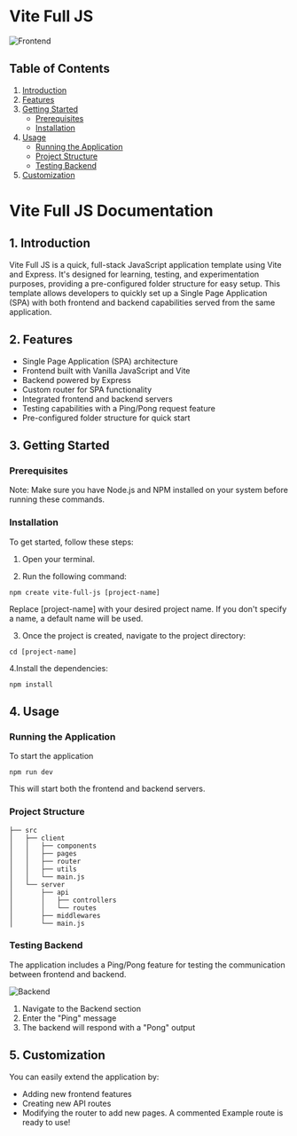 # Vite Full JS

![Frontend](https://res.cloudinary.com/drft9abh4/image/upload/v1731225987/Frontend_dkuq1u.png)

## Table of Contents

1. [Introduction](#introduction)
2. [Features](#features)
3. [Getting Started](#getting-started)
   - [Prerequisites](#prerequisites)
   - [Installation](#installation)
4. [Usage](#usage)
   - [Running the Application](#running-the-application)
   - [Project Structure](#project-structure)
   - [Testing Backend](#testing-backend)
5. [Customization](#customization)

# Vite Full JS Documentation

## 1. Introduction

Vite Full JS is a quick, full-stack JavaScript application template using Vite and Express. It's designed for learning, testing, and experimentation purposes, providing a pre-configured folder structure for easy setup. This template allows developers to quickly set up a Single Page Application (SPA) with both frontend and backend capabilities served from the same application.

## 2. Features

- Single Page Application (SPA) architecture
- Frontend built with Vanilla JavaScript and Vite
- Backend powered by Express
- Custom router for SPA functionality
- Integrated frontend and backend servers
- Testing capabilities with a Ping/Pong request feature
- Pre-configured folder structure for quick start

## 3. Getting Started

### Prerequisites

Note: Make sure you have Node.js and NPM installed on your system before running these commands.

### Installation

To get started, follow these steps:

1. Open your terminal.

2. Run the following command:

```
npm create vite-full-js [project-name]
```

Replace [project-name] with your desired project name. If you don't specify a name, a default name will be used.

3. Once the project is created, navigate to the project directory:

```
cd [project-name]
```

4.Install the dependencies:

```
npm install
```

## 4. Usage

### Running the Application

To start the application

```
npm run dev
```

This will start both the frontend and backend servers.

### Project Structure

```
├── src
│   ├── client
│   │   ├── components
│   │   ├── pages
│   │   ├── router
│   │   ├── utils
│   │   └── main.js
│   └── server
│       ├── api
│       │   ├── controllers
│       │   └── routes
│       ├── middlewares
│       └── main.js
```

### Testing Backend

The application includes a Ping/Pong feature for testing the communication between frontend and backend.

![Backend](https://res.cloudinary.com/drft9abh4/image/upload/v1731142183/Backend_q0bwxc.png)

1. Navigate to the Backend section
2. Enter the "Ping" message
3. The backend will respond with a "Pong" output

## 5. Customization

You can easily extend the application by:

- Adding new frontend features
- Creating new API routes
- Modifying the router to add new pages. A commented Example route is ready to use!
